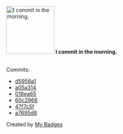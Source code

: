 <img src="https://my-badges.github.io/my-badges/morning-commits.png" alt="I commit in the morning." title="I commit in the morning." width="128">
<strong>I commit in the morning.</strong>
<br><br>

Commits:

- <a href="https://github.com/ZuBB/dotfiles/commit/d5956a1bf08a682eaa1320747f74f51b07846dbb">d5956a1</a>
- <a href="https://github.com/ZuBB/c4mk/commit/a05a314ce23d91b719371e3a6cb6534d55e44a99">a05a314</a>
- <a href="https://github.com/ZuBB/ms-demo/commit/018ea65bc02e09186a3fdda4ba3acf3b56cb1618">018ea65</a>
- <a href="https://github.com/ZuBB/c4mk/commit/60c29663dc8465e7cae91685bef12b791b200062">60c2966</a>
- <a href="https://github.com/ZuBB/dotfiles/commit/47f7c5f40603a787e3849be43a10a00f2375a5fe">47f7c5f</a>
- <a href="https://github.com/ZuBB/dotfiles/commit/a7695d80c380a91c5350fd666a77af8b368ea510">a7695d8</a>


Created by <a href="https://github.com/my-badges/my-badges">My Badges</a>